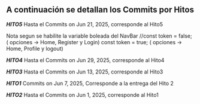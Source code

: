 ## A continuación se detallan los Commits por Hitos

***HITO5***
Hasta el Commits on Jun 21, 2025, corresponde al Hito5

Nota  segun se habilite la variable boleada  del NavBar 
//const token = false; ( opciones -> Home, Register y Login)
  const token = true; ( opciones -> Home, Profile y logout)

***HITO4***
Hasta el Commits on Jun 29, 2025, corresponde al Hito4

***HITO3***
Hasta el Commits on Jun 13, 2025, corresponde al Hito3

***HITO1***
Commits on Jun 7, 2025, Corresponde a la entrega del Hito 2

***HITO2***
Hasta el Commits on Jun 1, 2025, corresponde al Hito1


